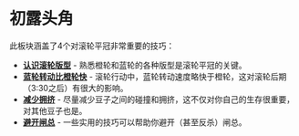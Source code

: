 # 初露头角

此板块涵盖了4个对滚轮平冠非常重要的技巧：

* [**认识滚轮版型**](./learning-the-rolls.zh.md) - 熟悉橙轮和蓝轮的各种版型是滚轮平冠的关键。
* [**蓝轮转动比橙轮快**](./blue-spins-faster-than-orange.zh.md) - 滚轮行动中，蓝轮转动速度略快于橙轮，这对滚轮后期（3:30之后）有很大的影响。
* [**减少拥挤**](./reducing-desync.zh.md) - 尽量减少豆子之间的碰撞和拥挤，这不仅对你自己的生存很重要，对其他豆子也是。
* [**避开闸总**](./avoiding-griefers.zh.md) - 一些实用的技巧可以帮助你避开（甚至反杀）闸总。
